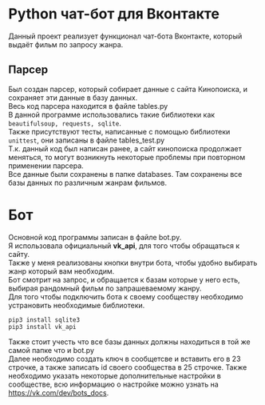 # Python чат-бот для Вконтакте

Данный проект реализует функционал чат-бота Вконтакте, который выдаёт фильм по запросу жанра.

## Парсер
Был создан парсер, который собирает данные с сайта Кинопоиска, и сохраняет эти данные в базу данных.  
Весь код парсера находится в файле tables.py  
В данной программе использовались такие библиотеки как ```beautifulsoup, requests, sqlite```.  
Также присутствуют тесты, написанные с помощью библиотеки ```unittest```, они записаны в файле tables_test.py  
Т.к. данный код был написан ранее, а сайт кинопоиска продолжает меняться, то могут возникнуть некоторые проблемы при повторном применении парсера.  
Все данные были сохранены в папке databases. Там сохранены все базы данных по различным жанрам фильмов.  

# Бот
Основной код программы записан в файле bot.py.  
Я использовала официальный **vk_api**, для того чтобы обращаться к сайту.  
Также у меня реализованы кнопки внутри бота, чтобы удобно выбирать жанр который вам необходим.  
Бот смотрит на запрос, и обращается к базам которые у него есть, выбирая рандомный фильм по запрашеваемому жанру.  
Для того чтобы подключить бота к своему сообществу необходимо устрановить необходимые библиотеки.  
```
pip3 install sqlite3
pip3 install vk_api
```
Также стоит учесть что все базы данных должны находиться в той же самой папке что и bot.py  
Далее необходимо создать ключ в сообщетсве и вставить его в 23 строчке, а также записать id своего сообщества в 25 строчке.
Также необходимо указать некоторые дополнительные настройки в сообществе, всю информацию о настройке можно узнать на https://vk.com/dev/bots_docs.
